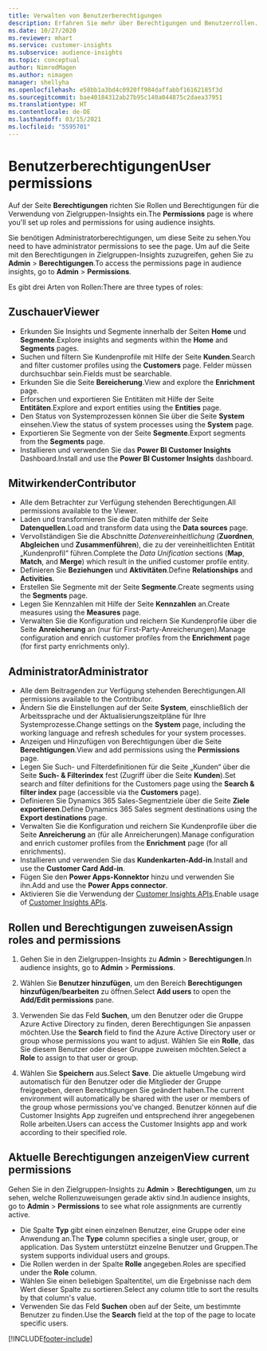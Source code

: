 ```yaml
---
title: Verwalten von Benutzerberechtigungen
description: Erfahren Sie mehr über Berechtigungen und Benutzerrollen.
ms.date: 10/27/2020
ms.reviewer: mhart
ms.service: customer-insights
ms.subservice: audience-insights
ms.topic: conceptual
author: NimrodMagen
ms.author: nimagen
manager: shellyha
ms.openlocfilehash: e58bb1a3bd4c0920ff984daffabbf16162185f3d
ms.sourcegitcommit: bae40184312ab27b95c140a044875c2daea37951
ms.translationtype: HT
ms.contentlocale: de-DE
ms.lasthandoff: 03/15/2021
ms.locfileid: "5595701"
---
```

# <a name="user-permissions"></a><span data-ttu-id="feac1-103">Benutzerberechtigungen</span><span class="sxs-lookup"><span data-stu-id="feac1-103">User permissions</span></span>

<span data-ttu-id="feac1-104">Auf der Seite **Berechtigungen** richten Sie Rollen und Berechtigungen für die Verwendung von Zielgruppen-Insights ein.</span><span class="sxs-lookup"><span data-stu-id="feac1-104">The **Permissions** page is where you'll set up roles and permissions for using audience insights.</span></span>

<span data-ttu-id="feac1-105">Sie benötigen Administratorberechtigungen, um diese Seite zu sehen.</span><span class="sxs-lookup"><span data-stu-id="feac1-105">You need to have administrator permissions to see the page.</span></span> <span data-ttu-id="feac1-106">Um auf die Seite mit den Berechtigungen in Zielgruppen-Insights zuzugreifen, gehen Sie zu **Admin** > **Berechtigungen**.</span><span class="sxs-lookup"><span data-stu-id="feac1-106">To access the permissions page in audience insights, go to **Admin** > **Permissions**.</span></span>

<span data-ttu-id="feac1-107">Es gibt drei Arten von Rollen:</span><span class="sxs-lookup"><span data-stu-id="feac1-107">There are three types of roles:</span></span>

## <a name="viewer"></a><span data-ttu-id="feac1-108">Zuschauer</span><span class="sxs-lookup"><span data-stu-id="feac1-108">Viewer</span></span>

- <span data-ttu-id="feac1-109">Erkunden Sie Insights und Segmente innerhalb der Seiten **Home** und **Segmente**.</span><span class="sxs-lookup"><span data-stu-id="feac1-109">Explore insights and segments within the **Home** and **Segments** pages.</span></span>
- <span data-ttu-id="feac1-110">Suchen und filtern Sie Kundenprofile mit Hilfe der Seite **Kunden**.</span><span class="sxs-lookup"><span data-stu-id="feac1-110">Search and filter customer profiles using the **Customers** page.</span></span> <span data-ttu-id="feac1-111">Felder müssen durchsuchbar sein.</span><span class="sxs-lookup"><span data-stu-id="feac1-111">Fields must be searchable.</span></span>
- <span data-ttu-id="feac1-112">Erkunden Sie die Seite **Bereicherung**.</span><span class="sxs-lookup"><span data-stu-id="feac1-112">View and explore the **Enrichment** page.</span></span>
- <span data-ttu-id="feac1-113">Erforschen und exportieren Sie Entitäten mit Hilfe der Seite **Entitäten**.</span><span class="sxs-lookup"><span data-stu-id="feac1-113">Explore and export entities using the **Entities** page.</span></span>
- <span data-ttu-id="feac1-114">Den Status von Systemprozessen können Sie über die Seite **System** einsehen.</span><span class="sxs-lookup"><span data-stu-id="feac1-114">View the status of system processes  using the **System** page.</span></span>
- <span data-ttu-id="feac1-115">Exportieren Sie Segmente von der Seite **Segmente**.</span><span class="sxs-lookup"><span data-stu-id="feac1-115">Export segments from the **Segments** page.</span></span>
- <span data-ttu-id="feac1-116">Installieren und verwenden Sie das **Power BI Customer Insights** Dashboard.</span><span class="sxs-lookup"><span data-stu-id="feac1-116">Install and use the **Power BI Customer Insights** dashboard.</span></span>

## <a name="contributor"></a><span data-ttu-id="feac1-117">Mitwirkender</span><span class="sxs-lookup"><span data-stu-id="feac1-117">Contributor</span></span>

- <span data-ttu-id="feac1-118">Alle dem Betrachter zur Verfügung stehenden Berechtigungen.</span><span class="sxs-lookup"><span data-stu-id="feac1-118">All permissions available to the Viewer.</span></span>
- <span data-ttu-id="feac1-119">Laden und transformieren Sie die Daten mithilfe der Seite **Datenquellen**.</span><span class="sxs-lookup"><span data-stu-id="feac1-119">Load and transform data using the **Data sources** page.</span></span>
- <span data-ttu-id="feac1-120">Vervollständigen Sie die Abschnitte *Datenvereinheitlichung* (**Zuordnen**, **Abgleichen** und **Zusammenführen**), die zu der vereinheitlichten Entität „Kundenprofil“ führen.</span><span class="sxs-lookup"><span data-stu-id="feac1-120">Complete the *Data Unification* sections (**Map**, **Match**, and **Merge**) which result in the unified customer profile entity.</span></span>
- <span data-ttu-id="feac1-121">Definieren Sie **Beziehungen** und **Aktivitäten**.</span><span class="sxs-lookup"><span data-stu-id="feac1-121">Define **Relationships** and **Activities**.</span></span>
- <span data-ttu-id="feac1-122">Erstellen Sie Segmente mit der Seite **Segmente**.</span><span class="sxs-lookup"><span data-stu-id="feac1-122">Create segments using the **Segments** page.</span></span>
- <span data-ttu-id="feac1-123">Legen Sie Kennzahlen mit Hilfe der Seite **Kennzahlen** an.</span><span class="sxs-lookup"><span data-stu-id="feac1-123">Create measures using the **Measures** page.</span></span>
- <span data-ttu-id="feac1-124">Verwalten Sie die Konfiguration und reichern Sie Kundenprofile über die Seite **Anreicherung** an (nur für First-Party-Anreicherungen).</span><span class="sxs-lookup"><span data-stu-id="feac1-124">Manage configuration and enrich customer profiles from the **Enrichment** page (for first party enrichments only).</span></span>

## <a name="administrator"></a><span data-ttu-id="feac1-125">Administrator</span><span class="sxs-lookup"><span data-stu-id="feac1-125">Administrator</span></span>

- <span data-ttu-id="feac1-126">Alle dem Beitragenden zur Verfügung stehenden Berechtigungen.</span><span class="sxs-lookup"><span data-stu-id="feac1-126">All permissions available to the Contributor.</span></span>
- <span data-ttu-id="feac1-127">Ändern Sie die Einstellungen auf der Seite **System**, einschließlich der Arbeitssprache und der Aktualisierungszeitpläne für Ihre Systemprozesse.</span><span class="sxs-lookup"><span data-stu-id="feac1-127">Change settings on the **System** page, including the working language and refresh schedules for your system processes.</span></span>
- <span data-ttu-id="feac1-128">Anzeigen und Hinzufügen von Berechtigungen über die Seite **Berechtigungen**.</span><span class="sxs-lookup"><span data-stu-id="feac1-128">View and add permissions using the **Permissions** page.</span></span>
- <span data-ttu-id="feac1-129">Legen Sie Such- und Filterdefinitionen für die Seite „Kunden“ über die Seite **Such- & Filterindex** fest (Zugriff über die Seite **Kunden**).</span><span class="sxs-lookup"><span data-stu-id="feac1-129">Set search and filter definitions for the Customers page using the **Search & filter index** page (accessible via the **Customers** page).</span></span>
- <span data-ttu-id="feac1-130">Definieren Sie Dynamics 365 Sales-Segmentziele über die Seite **Ziele exportieren**.</span><span class="sxs-lookup"><span data-stu-id="feac1-130">Define Dynamics 365 Sales segment destinations using the **Export destinations** page.</span></span>
- <span data-ttu-id="feac1-131">Verwalten Sie die Konfiguration und reichern Sie Kundenprofile über die Seite **Anreicherung** an (für alle Anreicherungen).</span><span class="sxs-lookup"><span data-stu-id="feac1-131">Manage configuration and enrich customer profiles from the **Enrichment** page (for all enrichments).</span></span>
- <span data-ttu-id="feac1-132">Installieren und verwenden Sie das **Kundenkarten-Add-in**.</span><span class="sxs-lookup"><span data-stu-id="feac1-132">Install and use the **Customer Card Add-in**.</span></span>
- <span data-ttu-id="feac1-133">Fügen Sie den **Power Apps-Konnektor** hinzu und verwenden Sie ihn.</span><span class="sxs-lookup"><span data-stu-id="feac1-133">Add and use the **Power Apps connector**.</span></span>
- <span data-ttu-id="feac1-134">Aktivieren Sie die Verwendung der [Customer Insights APIs](apis.md).</span><span class="sxs-lookup"><span data-stu-id="feac1-134">Enable usage of [Customer Insights APIs](apis.md).</span></span>

## <a name="assign-roles-and-permissions"></a><span data-ttu-id="feac1-135">Rollen und Berechtigungen zuweisen</span><span class="sxs-lookup"><span data-stu-id="feac1-135">Assign roles and permissions</span></span>

1. <span data-ttu-id="feac1-136">Gehen Sie in den Zielgruppen-Insights zu **Admin** > **Berechtigungen**.</span><span class="sxs-lookup"><span data-stu-id="feac1-136">In audience insights, go to **Admin** > **Permissions**.</span></span>

1. <span data-ttu-id="feac1-137">Wählen Sie **Benutzer hinzufügen**, um den Bereich **Berechtigungen hinzufügen/bearbeiten** zu öffnen.</span><span class="sxs-lookup"><span data-stu-id="feac1-137">Select **Add users** to open the **Add/Edit permissions** pane.</span></span>

1. <span data-ttu-id="feac1-138">Verwenden Sie das Feld **Suchen**, um den Benutzer oder die Gruppe Azure Active Directory zu finden, deren Berechtigungen Sie anpassen möchten.</span><span class="sxs-lookup"><span data-stu-id="feac1-138">Use the **Search** field to find the Azure Active Directory user or group whose permissions you want to adjust.</span></span> <span data-ttu-id="feac1-139">Wählen Sie ein **Rolle**, das Sie diesem Benutzer oder dieser Gruppe zuweisen möchten.</span><span class="sxs-lookup"><span data-stu-id="feac1-139">Select a **Role** to assign to that user or group.</span></span>

1. <span data-ttu-id="feac1-140">Wählen Sie **Speichern** aus.</span><span class="sxs-lookup"><span data-stu-id="feac1-140">Select **Save**.</span></span> <span data-ttu-id="feac1-141">Die aktuelle Umgebung wird automatisch für den Benutzer oder die Mitglieder der Gruppe freigegeben, deren Berechtigungen Sie geändert haben.</span><span class="sxs-lookup"><span data-stu-id="feac1-141">The current environment will automatically be shared with the user or members of the group whose permissions you've changed.</span></span> <span data-ttu-id="feac1-142">Benutzer können auf die Customer Insights App zugreifen und entsprechend ihrer angegebenen Rolle arbeiten.</span><span class="sxs-lookup"><span data-stu-id="feac1-142">Users can access the Customer Insights app and work according to their specified role.</span></span>

## <a name="view-current-permissions"></a><span data-ttu-id="feac1-143">Aktuelle Berechtigungen anzeigen</span><span class="sxs-lookup"><span data-stu-id="feac1-143">View current permissions</span></span>

<span data-ttu-id="feac1-144">Gehen Sie in den Zielgruppen-Insights zu **Admin** > **Berechtigungen**, um zu sehen, welche Rollenzuweisungen gerade aktiv sind.</span><span class="sxs-lookup"><span data-stu-id="feac1-144">In audience insights, go to **Admin** > **Permissions** to see what role assignments are currently active.</span></span>

- <span data-ttu-id="feac1-145">Die Spalte **Typ** gibt einen einzelnen Benutzer, eine Gruppe oder eine Anwendung an.</span><span class="sxs-lookup"><span data-stu-id="feac1-145">The **Type** column specifies a single user, group, or application.</span></span> <span data-ttu-id="feac1-146">Das System unterstützt einzelne Benutzer und Gruppen.</span><span class="sxs-lookup"><span data-stu-id="feac1-146">The system supports individual users and groups.</span></span>
- <span data-ttu-id="feac1-147">Die Rollen werden in der Spalte **Rolle** angegeben.</span><span class="sxs-lookup"><span data-stu-id="feac1-147">Roles are specified under the **Role** column.</span></span>
- <span data-ttu-id="feac1-148">Wählen Sie einen beliebigen Spaltentitel, um die Ergebnisse nach dem Wert dieser Spalte zu sortieren.</span><span class="sxs-lookup"><span data-stu-id="feac1-148">Select any column title to sort the results by that column's value.</span></span>
- <span data-ttu-id="feac1-149">Verwenden Sie das Feld **Suchen** oben auf der Seite, um bestimmte Benutzer zu finden.</span><span class="sxs-lookup"><span data-stu-id="feac1-149">Use the **Search** field at the top of the page to locate specific users.</span></span>


[!INCLUDE[footer-include](../includes/footer-banner.md)]